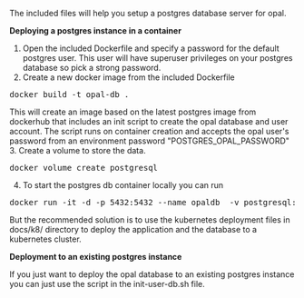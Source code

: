 The included files will help you setup a postgres database server for opal.

**Deploying a postgres instance in a container**

1. Open the included Dockerfile and specify a password for the default postgres user. This user will have superuser privileges on your postgres database so pick a strong password.
2. Create a new docker image from the included Dockerfile 
<pre>docker build -t opal-db .</pre>
This will create an image based on the latest postgres image from dockerhub that includes an init script to create the opal database and user account.  The script runs on container creation and accepts the opal user's password from an environment password "POSTGRES_OPAL_PASSWORD"
3. Create a volume to store the data.
<pre>docker volume create postgresql</pre>
4. To start the postgres db container locally you can run 
<pre>docker run -it -d -p 5432:5432 --name opaldb  -v postgresql:/var/lib/postgresql/data -e POSTGRES_PASSWORD=use_a_secure_password_here -e POSTGRES_OPAL_PASSWORD=letmein opal-db</pre>
But the recommended solution is to use the kubernetes deployment files in docs/k8/ directory to deploy the application and the database to a kubernetes cluster.

**Deployment to an existing postgres instance**

If you just want to deploy the opal database to an existing postgres instance you can just use the script in the init-user-db.sh file.